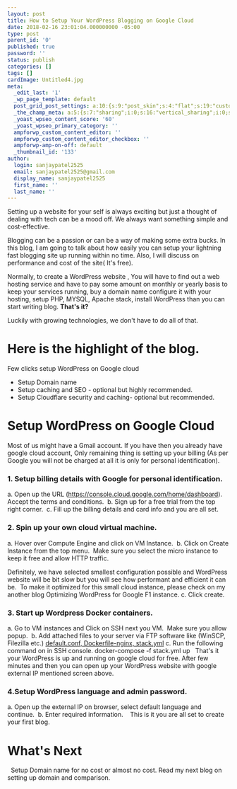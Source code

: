 ```yaml
---
layout: post
title: How to Setup Your WordPress Blogging on Google Cloud
date: 2018-02-16 23:01:04.000000000 -05:00
type: post
parent_id: '0'
published: true
password: ''
status: publish
categories: []
tags: []
cardImage: Untitled4.jpg
meta:
  _edit_last: '1'
  _wp_page_template: default
  post_grid_post_settings: a:10:{s:9:"post_skin";s:4:"flat";s:19:"custom_thumb_source";s:91:"http://abyte.stream/wp-content/plugins/post-grid/assets/frontend/css/images/placeholder.png";s:17:"font_awesome_icon";s:0:"";s:23:"font_awesome_icon_color";s:7:"#737272";s:22:"font_awesome_icon_size";s:4:"50px";s:17:"custom_youtube_id";s:0:"";s:15:"custom_vimeo_id";s:0:"";s:21:"custom_dailymotion_id";s:0:"";s:14:"custom_mp3_url";s:0:"";s:20:"custom_soundcloud_id";s:0:"";}
  _the_champ_meta: a:5:{s:7:"sharing";i:0;s:16:"vertical_sharing";i:0;s:7:"counter";i:0;s:16:"vertical_counter";i:0;s:11:"fb_comments";i:0;}
  _yoast_wpseo_content_score: '60'
  _yoast_wpseo_primary_category: ''
  ampforwp_custom_content_editor: ''
  ampforwp_custom_content_editor_checkbox: ''
  ampforwp-amp-on-off: default
  _thumbnail_id: '133'
author:
  login: sanjaypatel2525
  email: sanjaypatel2525@gmail.com
  display_name: sanjaypatel2525
  first_name: ''
  last_name: ''
---
```

Setting up a website for your self is always exciting but just a thought of dealing with tech can be a mood off. We always want something simple and cost-effective.

Blogging can be a passion or can be a way of making some extra bucks. In this blog, I am going to talk about how easily you can setup your lightning fast blogging site up running within no time. Also, I will discuss on performance and cost of the site( It's free).

Normally, to create a WordPress website , You will have to find out a web hosting service and have to pay some amount on monthly or yearly basis to keep your services running, buy a domain name configure it with your hosting, setup PHP, MYSQL, Apache stack, install WordPress than you can start writing blog. <strong>That's it?</strong>

Luckily with growing technologies, we don't have to do all of that.
# Here is the highlight of the blog.

Few clicks setup WordPress on Google cloud
* Setup Domain name
* Setup caching and SEO - optional but highly recommended.
* Setup Cloudflare security and caching- optional but recommended.

# Setup WordPress on Google Cloud
Most of us might have a Gmail account. If you have then you already have google cloud account, Only remaining thing is setting up your billing (As per Google you will not be charged at all it is only for personal identification).
### 1. Setup billing details with Google for personal identification.
a. Open up the URL (https://console.cloud.google.com/home/dashboard). Accept the terms and conditions.
<img class="alignnone size-full wp-image-99" src="{{ site.baseurl }}/assets/img_5a8737303c219.png" alt="" />
b. Sign up for a free trial from the top right corner.
<img class="alignnone size-full wp-image-100" src="{{ site.baseurl }}/assets/img_5a8737ca9dc80.png" alt="" />
c. Fill up the billing details and card info and you are all set.

### 2. Spin up your own cloud virtual machine.
a. Hover over Compute Engine and click on VM Instance.
<img class="alignnone size-full wp-image-108" src="{{ site.baseurl }}/assets/img_5a8746463d9f1.png" alt="" />
b. Click on Create Instance from the top menu.
<img class="alignnone size-full wp-image-112" src="{{ site.baseurl }}/assets/img_5a875e003da23.png" alt="" />
Make sure you select the micro instance to keep it free and allow HTTP traffic.

Definitely, we have selected smallest configuration possible and WordPress website will be bit slow but you will see how performant and efficient it can be.  To make it optimized for this small cloud instance, please check on my another blog Optimizing WordPress for Google F1 instance.
c. Click create.

### 3. Start up Wordpress Docker containers.
a. Go to VM instances and Click on SSH next you VM.  Make sure you allow popup.
<img class="alignnone size-full wp-image-109" src="{{ site.baseurl }}/assets/img_5a8746716e390.png" alt="" />
b. Add attached files to your server via FTP software like (WinSCP, Filezilla etc.)
<a href="http://abyte.stream/wp-content/uploads/2018/02/stack.zip">default.conf, Dockerfile-nginx, stack.yml</a>
c. Run the following command on in SSH console.
docker-compose -f stack.yml up
&nbsp;
That's it your WordPress is up and running on google cloud for free. After few minutes and then you can open up your WordPress website with google external IP mentioned screen above.

### 4.Setup WordPress language and admin password.
a. Open up the external IP on browser, select default language and continue.
<img class="alignnone size-full wp-image-113" src="{{ site.baseurl }}/assets/img_5a875f28cea16.png" alt="" />
b. Enter required information.
<img class="alignnone size-full wp-image-114" src="{{ site.baseurl }}/assets/img_5a875f9fe8689.png" alt="" />
&nbsp;
This is it you are all set to create your first blog.
# What's Next
&nbsp;
Setup Domain name for no cost or almost no cost. Read my next blog on setting up domain and comparison.
